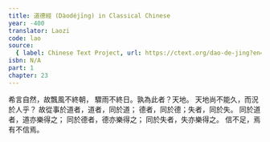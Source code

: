 ```yaml
---
title: 道德經 (Dàodéjīng) in Classical Chinese
year: -400
translator: Laozi
code: lao
source:
  { label: Chinese Text Project, url: https://ctext.org/dao-de-jing?en=off }
isbn: N/A
part: 1
chapter: 23
---
```


希言自然，故飄風不終朝，
驟雨不終日。孰為此者？天地。
天地尚不能久，而況於人乎？
故從事於道者，道者，同於道；
德者，同於德；失者，同於失。
同於道者，道亦樂得之；
同於德者，德亦樂得之；
同於失者，失亦樂得之。
信不足，焉有不信焉。
